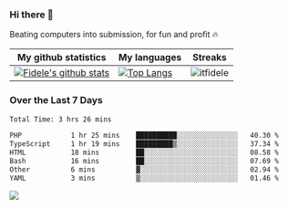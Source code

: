 ### Hi there 👋
<p>Beating computers into submission, for fun and profit 🔥</p>

|My github statistics|My languages|Streaks|
|-|-|-|
|[![Fidele's github stats](https://github-readme-stats.vercel.app/api?username=itfidele&count_private=true&show_icons=true&theme=dark&hide_title=true)](https://github.com/itfidele)|[![Top Langs](https://github-readme-stats.vercel.app/api/top-langs/?username=itfidele&show_icons=true&langs_count=8&theme=dark&layout=compact&hide_title=true)](https://github.com/itfidele)|![itfidele](https://github-readme-streak-stats.herokuapp.com/?user=itfidele&theme=dark)

### Over the Last 7 Days
<!--START_SECTION:waka-->

```txt
Total Time: 3 hrs 26 mins

PHP            1 hr 25 mins    ██████████░░░░░░░░░░░░░░░   40.30 %
TypeScript     1 hr 19 mins    █████████▒░░░░░░░░░░░░░░░   37.34 %
HTML           18 mins         ██░░░░░░░░░░░░░░░░░░░░░░░   08.58 %
Bash           16 mins         ██░░░░░░░░░░░░░░░░░░░░░░░   07.69 %
Other          6 mins          ▓░░░░░░░░░░░░░░░░░░░░░░░░   02.94 %
YAML           3 mins          ▒░░░░░░░░░░░░░░░░░░░░░░░░   01.46 %
```

<!--END_SECTION:waka-->



![](https://komarev.com/ghpvc/?username=itfidele)

